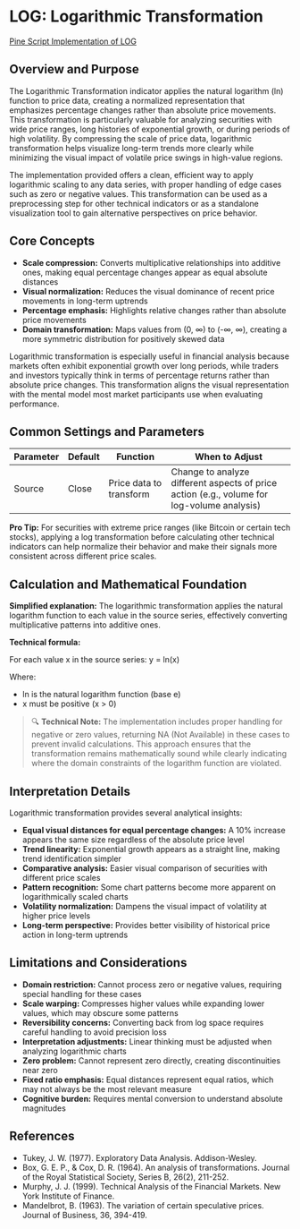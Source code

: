 # LOG: Logarithmic Transformation

[Pine Script Implementation of LOG](https://github.com/mihakralj/pinescript/blob/main/indicators/numerics/log.pine)

## Overview and Purpose

The Logarithmic Transformation indicator applies the natural logarithm (ln) function to price data, creating a normalized representation that emphasizes percentage changes rather than absolute price movements. This transformation is particularly valuable for analyzing securities with wide price ranges, long histories of exponential growth, or during periods of high volatility. By compressing the scale of price data, logarithmic transformation helps visualize long-term trends more clearly while minimizing the visual impact of volatile price swings in high-value regions.

The implementation provided offers a clean, efficient way to apply logarithmic scaling to any data series, with proper handling of edge cases such as zero or negative values. This transformation can be used as a preprocessing step for other technical indicators or as a standalone visualization tool to gain alternative perspectives on price behavior.

## Core Concepts

* **Scale compression:** Converts multiplicative relationships into additive ones, making equal percentage changes appear as equal absolute distances
* **Visual normalization:** Reduces the visual dominance of recent price movements in long-term uptrends
* **Percentage emphasis:** Highlights relative changes rather than absolute price movements
* **Domain transformation:** Maps values from (0, ∞) to (-∞, ∞), creating a more symmetric distribution for positively skewed data

Logarithmic transformation is especially useful in financial analysis because markets often exhibit exponential growth over long periods, while traders and investors typically think in terms of percentage returns rather than absolute price changes. This transformation aligns the visual representation with the mental model most market participants use when evaluating performance.

## Common Settings and Parameters

| Parameter | Default | Function | When to Adjust |
|-----------|---------|----------|---------------|
| Source | Close | Price data to transform | Change to analyze different aspects of price action (e.g., volume for log-volume analysis) |

**Pro Tip:** For securities with extreme price ranges (like Bitcoin or certain tech stocks), applying a log transformation before calculating other technical indicators can help normalize their behavior and make their signals more consistent across different price scales.

## Calculation and Mathematical Foundation

**Simplified explanation:**
The logarithmic transformation applies the natural logarithm function to each value in the source series, effectively converting multiplicative patterns into additive ones.

**Technical formula:**

For each value x in the source series:
y = ln(x)

Where:
- ln is the natural logarithm function (base e)
- x must be positive (x > 0)

> 🔍 **Technical Note:** The implementation includes proper handling for negative or zero values, returning NA (Not Available) in these cases to prevent invalid calculations. This approach ensures that the transformation remains mathematically sound while clearly indicating where the domain constraints of the logarithm function are violated.

## Interpretation Details

Logarithmic transformation provides several analytical insights:

* **Equal visual distances for equal percentage changes:** A 10% increase appears the same size regardless of the absolute price level
* **Trend linearity:** Exponential growth appears as a straight line, making trend identification simpler
* **Comparative analysis:** Easier visual comparison of securities with different price scales
* **Pattern recognition:** Some chart patterns become more apparent on logarithmically scaled charts
* **Volatility normalization:** Dampens the visual impact of volatility at higher price levels
* **Long-term perspective:** Provides better visibility of historical price action in long-term uptrends

## Limitations and Considerations

* **Domain restriction:** Cannot process zero or negative values, requiring special handling for these cases
* **Scale warping:** Compresses higher values while expanding lower values, which may obscure some patterns
* **Reversibility concerns:** Converting back from log space requires careful handling to avoid precision loss
* **Interpretation adjustments:** Linear thinking must be adjusted when analyzing logarithmic charts
* **Zero problem:** Cannot represent zero directly, creating discontinuities near zero
* **Fixed ratio emphasis:** Equal distances represent equal ratios, which may not always be the most relevant measure
* **Cognitive burden:** Requires mental conversion to understand absolute magnitudes

## References

* Tukey, J. W. (1977). Exploratory Data Analysis. Addison-Wesley.
* Box, G. E. P., & Cox, D. R. (1964). An analysis of transformations. Journal of the Royal Statistical Society, Series B, 26(2), 211-252.
* Murphy, J. J. (1999). Technical Analysis of the Financial Markets. New York Institute of Finance.
* Mandelbrot, B. (1963). The variation of certain speculative prices. Journal of Business, 36, 394-419.
